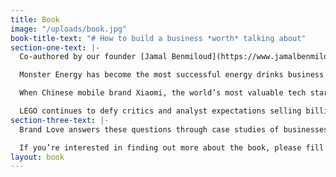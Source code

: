 ```yaml
---
title: Book
image: "/uploads/book.jpg"
book-title-text: "# How to build a business *worth* talking about"
section-one-text: |-
  Co-authored by our founder [Jamal Benmiloud](https://www.jamalbenmiloud.com), Brand Love is a book that takes you on a journey around the world in search of the most innovative businesses both fans and industry analysts are talking about.

  Monster Energy has become the most successful energy drinks business in the US with a market cap of $35billion, without a single dollar spent on advertising.

  When Chinese mobile brand Xiaomi, the world’s most valuable tech start up with a valuation of over $50bn, launched their new tablet it sold out in 2.7 seconds.

  LEGO continues to defy critics and analyst expectations selling billions of dollars of analogue toys in the digital age.
section-three-text: |-
  Brand Love answers these questions through case studies of businesses well-adapted to the digital age; that build multi-billion dollar market caps without significant sums spent on advertising; and defy the expectations of both investors and their category by breaking the rules.

  If you’re interested in finding out more about the book, please fill out your details and we’ll send you a complimentary sample.
layout: book
---
```


